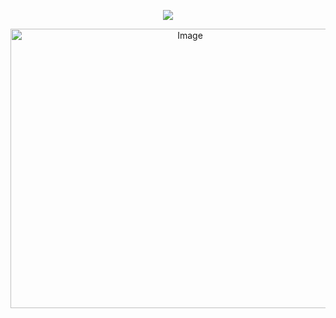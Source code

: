  <div align="center">
  
![](https://komarev.com/ghpvc/?username=your-github-username&color=febf96&base=1000&label=sweethearts)

 <img width="559" height="447" alt="Image" src="https://github.com/user-attachments/assets/e70167e1-d2e5-4e2b-85db-3ab9e3dd821c" />
